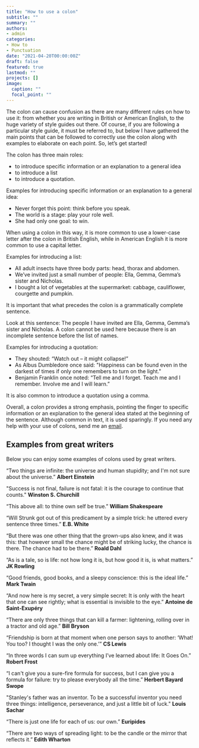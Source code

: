 ```yaml
---
title: "How to use a colon"
subtitle: ""
summary: ""
authors:
- admin
categories: 
- How to
- Punctuation
date: "2021-04-20T00:00:00Z"
draft: false
featured: true
lastmod: ""
projects: []
image:
  caption: ""
  focal_point: ""
---
```


The colon can cause confusion as there are many different rules on how to use it: from whether you are writing in British or American English, to the huge variety of style guides out there. Of course, if you are following a particular style guide, it must be referred to, but below I have gathered the main points that can be followed to correctly use the colon along with examples to elaborate on each point. So, let’s get started!

The colon has three main roles: 
- to introduce specific information or an explanation to a general idea
- to introduce a list
- to introduce a quotation. 

Examples for introducing specific information or an explanation to a general idea:

- Never forget this point: think before you speak.
- The world is a stage: play your role well.
- She had only one goal: to win.

When using a colon in this way, it is more common to use a lower-case letter after the colon in British English, while in American English it is more common to use a capital letter.

Examples for introducing a list:

- All adult insects have three body parts: head, thorax and abdomen.
- We’ve invited just a small number of people: Ella, Gemma, Gemma’s sister and Nicholas.
- I bought a lot of vegetables at the supermarket: cabbage, cauliflower, courgette and pumpkin. 

It is important that what precedes the colon is a grammatically complete sentence. 

Look at this sentence: The people I have invited are Ella, Gemma, Gemma’s sister and Nicholas. A colon cannot be used here because there is an incomplete sentence before the list of names.

Examples for introducing a quotation:

- They shouted: “Watch out – it might collapse!”
- As Albus Dumbledore once said: "Happiness can be found even in the darkest of times if only one remembers to turn on the light."
- Benjamin Franklin once noted: “Tell me and I forget. Teach me and I remember. Involve me and I will learn.” 

It is also common to introduce a quotation using a comma.

Overall, a colon provides a strong emphasis, pointing the finger to specific information or an explanation to the general idea stated at the beginning of the sentence. Although common in text, it is used sparingly. If you need any help with your use of colons, send me an [email](mailto:lucyproofs@gmail.com).

## Examples from great writers

Below you can enjoy some examples of colons used by great writers.

“Two things are infinite: the universe and human stupidity; and I'm not sure about the universe.” 
**Albert Einstein**

"Success is not final, failure is not fatal: it is the courage to continue that counts."
**Winston S. Churchill**

“This above all: to thine own self be true.”
**William Shakespeare**

“Will Strunk got out of this predicament by a simple trick: he uttered every sentence three times.”
**E.B. White**

“But there was one other thing that the grown-ups also knew, and it was this: that however small the chance might be of striking lucky, the chance is there. The chance had to be there.”
**Roald Dahl** 

“As is a tale, so is life: not how long it is, but how good it is, is what matters.”
**JK Rowling**

“Good friends, good books, and a sleepy conscience: this is the ideal life.”
**Mark Twain**

“And now here is my secret, a very simple secret: It is only with the heart that one can see rightly; what is essential is invisible to the eye.” 
**Antoine de Saint-Exupéry**

“There are only three things that can kill a farmer: lightening, rolling over in a tractor and old age.”
**Bill Bryson**

“Friendship is born at that moment when one person says to another: ‘What! You too? I thought I was the only one.’”
**CS Lewis**

“In three words I can sum up everything I’ve learned about life: It Goes On.”
**Robert Frost**

“I can't give you a sure-fire formula for success, but I can give you a formula for failure: try to please everybody all the time.” 
**Herbert Bayard Swope**


"Stanley's father was an inventor. To be a successful inventor you need three things: intelligence, perseverance, and just a little bit of luck." 
**Louis Sachar**

“There is just one life for each of us: our own.”
 **Euripides**

“There are two ways of spreading light: to be the candle or the mirror that reflects it.”
**Edith Wharton**